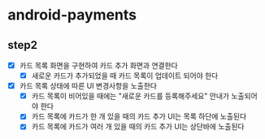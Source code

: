 # android-payments

## step2
- [x] 카드 목록 화면을 구현하여 카드 추가 화면과 연결한다
  - [x] 새로운 카드가 추가되었을 때 카드 목록이 업데이트 되어야 한다
- [x] 카드 목록 상태에 따른 UI 변경사항을 노출한다
  - [x] 카드 목록이 비어있을 때에는 "새로운 카드를 등록해주세요" 안내가 노출되어야 한다
  - [x] 카드 목록에 카드가 한 개 있을 때의 카드 추가 UI는 목록 하단에 노출된다
  - [x] 카드 목록에 카드가 여러 개 있을 때의 카드 추가 UI는 상단바에 노출된다

